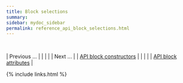 ```yaml
---
title: Block selections
summary: 
sidebar: mydoc_sidebar
permalink: reference_api_block_selections.html
---
```


<br/>

| <span class="label label-default">Previous ...</span> | | | | | <span class="label label-info">Next ...</span> |
| [API block constructors](reference_api_block_constructors.html) | | | | | [API block attributes](reference_api_block_attributes.html) |

{% include links.html %}
